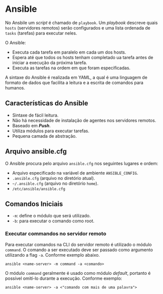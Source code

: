 # Ansible

No Ansbile um _script_ é chamado de `playbook`. Um _playbook_ descreve quais `hosts` (servidores remotos) serão configurados e uma lista ordenada de `tasks` (tarefas) para executar neles.

O Ansible:
- Executa cada tarefa em paralelo em cada um dos hosts.
- Espera até que todos os hosts tenham completado ua tarefa antes de iniciar a execução da próxima tarefa.
- Executa as tarefas na ordem em que foram especificadas.

A sintaxe do Ansible é realizada em YAML, a qual é uma linguagem de formato de dados que facilita a leitura e a escrita de comandos para humanos.


## Características do Ansible

- Sintaxe de fácil leitura.
- Não há necessidade de instalação de agentes nos servidores remotos.
- Baseado em **_Push_**.
- Utiliza módulos para executar tarefas.
- Pequena camada de abstração.

## Arquivo ansible.cfg

O Ansible procura pelo arquivo `ansible.cfg` nos seguintes lugares e ordem:

- Arquivo especificado na variável de ambiente `ANSIBLE_CONFIG`.
- `.ansible.cfg` (arquivo no diretório atual).
- `~/.ansible.cfg` (arquivo no diretório `home`).
- `/etc/ansible/ansible.cfg`

## Comandos Iniciais 

- `-m`: define o módulo que será utilizado.
- `-b`: para executar o comando como root.

### Executar commandos no servidor remoto

Para executar comandos na CLI do servidor remoto é utilizado o módulo `command`. O comando a ser executado deve ser passado como argumento utilizando a flag `-a`. Conforme exemplo abaixo.
```
ansible <name-server> -m command -a <comando>
```
O módulo `command` geralmente é usado como módulo _default_, portanto é possível omití-lo durante a execução. Conforme exemplo:

```
ansible <name-server> -a <"comando com mais de uma palavra">
```
 

